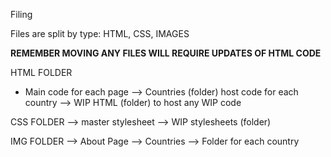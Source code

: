 Filing

Files are split by type: HTML, CSS, IMAGES

**REMEMBER MOVING ANY FILES WILL REQUIRE UPDATES OF HTML CODE**

HTML FOLDER
- Main code for each page
--> Countries (folder)
host code for each country
--> WIP HTML (folder)
to host any WIP code

CSS FOLDER
--> master stylesheet
--> WIP stylesheets (folder)

IMG FOLDER
--> About Page
--> Countries
  --> Folder for each country
